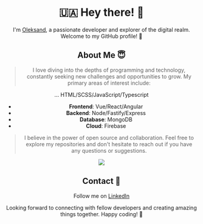 <div align="center">

#   :ukraine:  Hey there! 👋


I'm [Oleksand](https://github.com/drago44), a passionate developer and explorer of the digital realm. Welcome to my GitHub profile! :zany_face:


## About Me :innocent: 



> I love diving into the depths of programming and technology, constantly seeking new challenges and opportunities to grow. My primary areas of interest include:

... HTML/SCSS/JavaScript/Typescript
- **Frontend**: Vue/React/Angular
- **Backend**: Node/Fastify/Express
- **Database**: MongoDB
- **Cloud**: Firebase

> I believe in the power of open source and collaboration. Feel free to explore my repositories and don't hesitate to reach out if you have any questions or suggestions.


![](https://github-profile-summary-cards.vercel.app/api/cards/most-commit-language?username=drago44&theme=solarized_dark)


## Contact :satellite:



Follow me on [LinkedIn](https://www.linkedin.com/in/%F0%9F%87%BA%F0%9F%87%A6-oleksandr-kucherenko-960186227/)

Looking forward to connecting with fellow developers and creating amazing things together. Happy coding! 🚀

</div>

